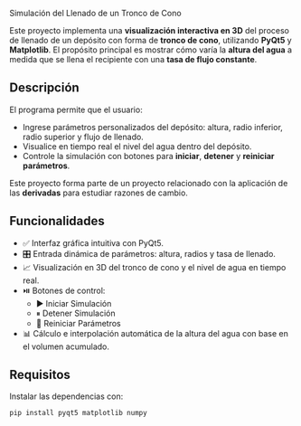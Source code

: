 Simulación del Llenado de un Tronco de Cono

Este proyecto implementa una **visualización interactiva en 3D** del proceso de llenado de un depósito con forma de **tronco de cono**, utilizando **PyQt5** y **Matplotlib**. El propósito principal es mostrar cómo varía la **altura del agua** a medida que se llena el recipiente con una **tasa de flujo constante**.

## Descripción
El programa permite que el usuario:
- Ingrese parámetros personalizados del depósito: altura, radio inferior, radio superior y flujo de llenado.
- Visualice en tiempo real el nivel del agua dentro del depósito.
- Controle la simulación con botones para **iniciar**, **detener** y **reiniciar parámetros**.

Este proyecto forma parte de un proyecto relacionado con la aplicación de las **derivadas** para estudiar razones de cambio.

## Funcionalidades

- ✅ Interfaz gráfica intuitiva con PyQt5.
- 🎛️ Entrada dinámica de parámetros: altura, radios y tasa de llenado.
- 📈 Visualización en 3D del tronco de cono y el nivel de agua en tiempo real.
- ⏯️ Botones de control:
  - ▶ Iniciar Simulación
  - ⏸ Detener Simulación
  - 🔄 Reiniciar Parámetros
- 📊 Cálculo e interpolación automática de la altura del agua con base en el volumen acumulado.

## Requisitos
Instalar las dependencias con:
```bash
pip install pyqt5 matplotlib numpy
